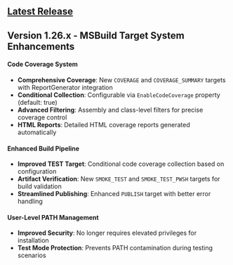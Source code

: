 ## [Latest Release](https://github.com/naz-hage/ntools/releases)

## Version 1.26.x - MSBuild Target System Enhancements

#### Code Coverage System
- **Comprehensive Coverage**: New `COVERAGE` and `COVERAGE_SUMMARY` targets with ReportGenerator integration
- **Conditional Collection**: Configurable via `EnableCodeCoverage` property (default: true)
- **Advanced Filtering**: Assembly and class-level filters for precise coverage control
- **HTML Reports**: Detailed HTML coverage reports generated automatically

#### Enhanced Build Pipeline
- **Improved TEST Target**: Conditional code coverage collection based on configuration
- **Artifact Verification**: New `SMOKE_TEST` and `SMOKE_TEST_PWSH` targets for build validation
- **Streamlined Publishing**: Enhanced `PUBLISH` target with better error handling

#### User-Level PATH Management
- **Improved Security**: No longer requires elevated privileges for installation
- **Test Mode Protection**: Prevents PATH contamination during testing scenarios